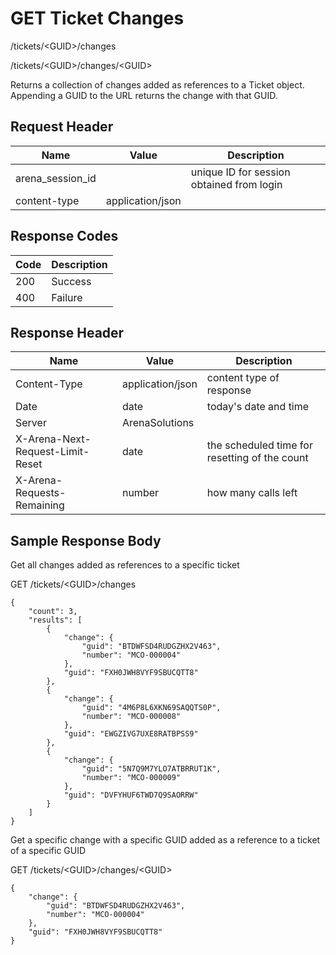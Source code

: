 # GET Ticket Changes


/tickets/&lt;GUID&gt;/changes

/tickets/&lt;GUID&gt;/changes/&lt;GUID&gt;

Returns a collection of  changes added as references to a Ticket   object. Appending a GUID to the URL returns the change with that GUID.

## Request Header

| Name | Value | Description |
|  --- |  --- |  --- | 
| arena_session_id |   | unique ID for session obtained from login |
| content\-type | application/json |   |

## Response Codes

| Code | Description |
|  --- |  --- | 
| 200 | Success |
| 400 | Failure |

## Response Header

| Name | Value | Description |
|  --- |  --- |  --- | 
| Content\-Type | application/json | content type of response |
| Date | date | today's date and time |
| Server | ArenaSolutions |   |
| X\-Arena\-Next\-Request\-Limit\-Reset  | date | the scheduled time for resetting of the count |
| X\-Arena\-Requests\-Remaining  | number | how many calls left |

## Sample Response Body
Get all changes added as references to a specific  ticket



GET /tickets/&lt;GUID&gt;/changes

```
{
    "count": 3,
    "results": [
        {
            "change": {
                "guid": "BTDWFSD4RUDGZHX2V463",
                "number": "MCO-000004"
            },
            "guid": "FXH0JWH8VYF9SBUCQTT8"
        },
        {
            "change": {
                "guid": "4M6P8L6XKN69SAQQTS0P",
                "number": "MCO-000008"
            },
            "guid": "EWGZIVG7UXE8RATBPSS9"
        },
        {
            "change": {
                "guid": "5N7Q9M7YLO7ATBRRUT1K",
                "number": "MCO-000009"
            },
            "guid": "DVFYHUF6TWD7Q9SAORRW"
        }
    ]
}
```
Get  a specific change with a specific GUID added as a reference to a ticket of a specific GUID



GET /tickets/&lt;GUID&gt;/changes/&lt;GUID&gt;

```
{
    "change": {
        "guid": "BTDWFSD4RUDGZHX2V463",
        "number": "MCO-000004"
    },
    "guid": "FXH0JWH8VYF9SBUCQTT8"
}
```

